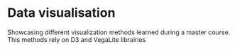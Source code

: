 # Data visualisation

Showcasing different visualization methods learned during a master course.
This methods rely on D3 and VegaLite librairies